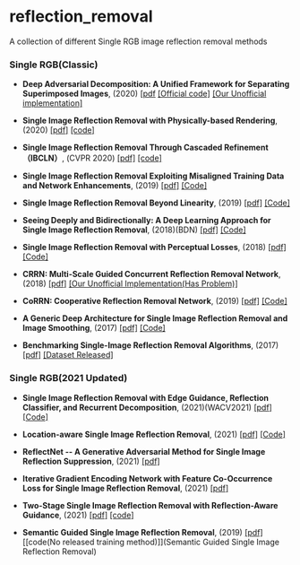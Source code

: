 # reflection_removal

A collection of different Single RGB image reflection removal methods

### Single RGB(Classic)

* __Deep Adversarial Decomposition: A Unified Framework for Separating Superimposed Images__, (2020)
[[pdf](https://openaccess.thecvf.com/content_CVPR_2020/papers/Zou_Deep_Adversarial_Decomposition_A_Unified_Framework_for_Separating_Superimposed_Images_CVPR_2020_paper.pdf) 
[[Official code]](https://github.com/jiupinjia/Deep-adversarial-decomposition)
[[Our Unofficial implementation]](https://github.com/He-jerry/PatchGAN)

* __Single Image Reflection Removal with Physically-based Rendering__, (2020) 
  [[pdf]](https://arxiv.org/abs/1904.11934) 
  [[code]](https://github.com/sookim813/Reflection_removal_rendering)

* __Single Image Reflection Removal Through Cascaded Refinement（IBCLN）__, (CVPR 2020) 
  [[pdf]](https://openaccess.thecvf.com/content_CVPR_2020/papers/Li_Single_Image_Reflection_Removal_Through_Cascaded_Refinement_CVPR_2020_paper.pdf) 
  [[code]](https://github.com/JHL-HUST/IBCLN)

* __Single Image Reflection Removal Exploiting Misaligned Training Data and Network Enhancements__, (2019)
  [[pdf]](https://arxiv.org/abs/1904.00637) 
  [[Code]](https://github.com/Vandermode/ERRNet) 

* __Single Image Reflection Removal Beyond Linearity__, (2019)
  [[pdf]](http://openaccess.thecvf.com/content_CVPR_2019/papers/Wen_Single_Image_Reflection_Removal_Beyond_Linearity_CVPR_2019_paper.pdf) 
  [[Code]](https://github.com/csqiangwen/Single-Image-Reflection-Removal-Beyond-Linearity)
  
  
* __Seeing Deeply and Bidirectionally: A Deep Learning Approach for Single Image Reflection Removal__, (2018)(BDN)
 [[pdf]](http://openaccess.thecvf.com/content_ECCV_2018/papers/Jie_Yang_Seeing_Deeply_and_ECCV_2018_paper.pdf) 
 [[Code]](https://github.com/yangj1e/bdn-refremv) 
 

* __Single Image Reflection Removal with Perceptual Losses__, (2018)
 [[pdf]](https://arxiv.org/abs/1806.05376) 
 [[Code]](https://github.com/ceciliavision/perceptual-reflection-removal)
 
* __CRRN: Multi-Scale Guided Concurrent Reflection Removal Network__, (2018)
 [[pdf]](http://openaccess.thecvf.com/content_cvpr_2018/papers/Wan_CRRN_Multi-Scale_Guided_CVPR_2018_paper.pdf) 
 [[Our Unofficial Implementation(Has Problem)]](https://github.com/He-jerry/CRRN)

* __CoRRN: Cooperative Reflection Removal Network__, (2019)
[[pdf]](http://ci.idm.pku.edu.cn/TPAMI19c.pdf)
[[Code]](https://github.com/wanrenjie/CoRRN)
 
* __A Generic Deep Architecture for Single Image Reflection Removal and Image Smoothing__, (2017)
[[pdf]](https://arxiv.org/abs/1708.03474) 
[[Code]](https://github.com/fqnchina/CEILNet)

* __Benchmarking Single-Image Reflection Removal Algorithms__, (2017)
[[pdf]](http://openaccess.thecvf.com/content_ICCV_2017/papers/Wan_Benchmarking_Single-Image_Reflection_ICCV_2017_paper.pdf) 
[[Dataset Released]](https://sir2data.github.io/)






### Single RGB(2021 Updated)

* __Single Image Reflection Removal with Edge Guidance, Reflection Classifier, and Recurrent Decomposition__, (2021)(WACV2021)
[[pdf]](https://people.cs.nctu.edu.tw/~walon/publications/chang2021wacv.pdf) 
[[Code]](https://github.com/JennaChangY/Reflection-Removal-with-Auxiliary-Techniques/)

* __Location-aware Single Image Reflection Removal__, (2021)
[[pdf]](https://arxiv.org/abs/2012.07131) 
[[Code]](https://github.com/zdlarr/Location-aware-SIRR)

* __ReflectNet -- A Generative Adversarial Method for Single Image Reflection Suppression__, (2021)
[[pdf]](https://arxiv.org/abs/2105.05216) 

* __Iterative Gradient Encoding Network with Feature Co-Occurrence Loss for Single Image Reflection Removal__, (2021)
[[pdf]](https://arxiv.org/abs/2103.15903) 

* __Two-Stage Single Image Reflection Removal with Reflection-Aware Guidance__, (2021)
[[pdf]](https://arxiv.org/abs/2105.05216) 
[[code]](https://github.com/liyucs/RAGNet)

* __Semantic Guided Single Image Reflection Removal__, (2019)
[[pdf]](https://arxiv.org/abs/1907.11912) 
[[code(No released training method)]](Semantic Guided Single Image Reflection Removal)

